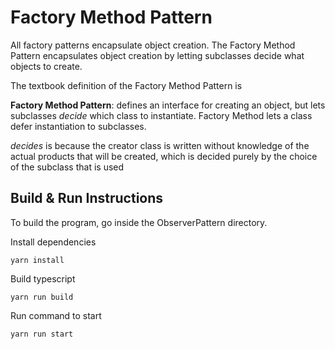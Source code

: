 # Factory Method Pattern

All factory patterns encapsulate object creation. The Factory Method Pattern encapsulates object creation by letting subclasses decide what objects to create.

The textbook definition of the Factory Method Pattern is

**Factory Method Pattern**: defines an interface for creating an object, but lets subclasses *decide* which class to instantiate. Factory Method lets a class defer instantiation to subclasses.

*decides* is because the creator class is written without knowledge of the actual products that will be created, which is decided purely by the choice of the subclass that is used

## Build & Run Instructions

To build the program, go inside the ObserverPattern directory.

Install dependencies

```
yarn install
```

Build typescript

```
yarn run build
```

Run command to start

```
yarn run start
```

